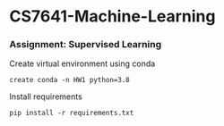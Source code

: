 # CS7641-Machine-Learning

### Assignment: Supervised Learning 

Create virtual environment using conda
```
create conda -n HW1 python=3.8
```

Install requirements 
```
pip install -r requirements.txt
```
